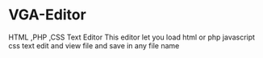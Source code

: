 # VGA-Editor
HTML   ,PHP ,CSS Text Editor 
This editor let you load html or php javascript css text edit and view file and save in any file name
